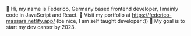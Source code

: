 👋 Hi, my name is Federico, Germany based frontend developer, I mainly code in JavaScript and React. 
🌱 Visit my portfolio at https://federico-massara.netlify.app/ (be nice, I am self taught developer :))
🎯 My goal is to start my dev career by 2023.
